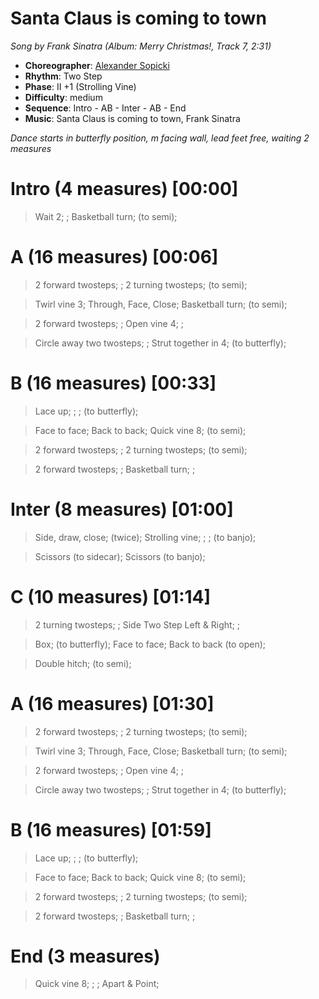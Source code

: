 # Santa Claus is coming to town
*Song by Frank Sinatra (Album: Merry Christmas!, Track 7, 2:31)*

* **Choreographer**: [Alexander Sopicki](mailto:cuesheets@gmx.net "cuesheets@gmx.net")
* **Rhythm**: Two Step
* **Phase**: II +1 (Strolling Vine)
* **Difficulty**: medium
* **Sequence**: Intro - AB - Inter - AB - End
* **Music**: Santa Claus is coming to town, Frank Sinatra

*Dance starts in butterfly position, m facing wall, lead feet free, waiting 2 measures*


# Intro (4 measures) [00:00]

> Wait 2; ; Basketball turn; (to semi);

# A (16 measures) [00:06]

> 2 forward twosteps; ; 2 turning twosteps; (to semi);

> Twirl vine 3; Through, Face, Close; Basketball turn; (to semi);

> 2 forward twosteps; ; Open vine 4; ;

> Circle away two twosteps; ; Strut together in 4; (to butterfly);

# B (16 measures) [00:33]

> Lace up; ; ; (to butterfly);

> Face to face; Back to back; Quick vine 8; (to semi);

> 2 forward twosteps; ; 2 turning twosteps; (to semi);

> 2 forward twosteps; ; Basketball turn; ;

# Inter (8 measures) [01:00]

> Side, draw, close; (twice); Strolling vine; ; ; (to banjo);

> Scissors (to sidecar); Scissors (to banjo);

# C (10 measures) [01:14]

> 2 turning twosteps; ; Side Two Step Left & Right; ;


> Box; (to butterfly); Face to face; Back to back (to open);


> Double hitch; (to semi);

# A (16 measures) [01:30]

> 2 forward twosteps; ; 2 turning twosteps; (to semi);

> Twirl vine 3; Through, Face, Close; Basketball turn; (to semi);

> 2 forward twosteps; ; Open vine 4; ;

> Circle away two twosteps; ; Strut together in 4; (to butterfly);

# B (16 measures) [01:59]

> Lace up; ; ; (to butterfly);

> Face to face; Back to back; Quick vine 8; (to semi);

> 2 forward twosteps; ; 2 turning twosteps; (to semi);

> 2 forward twosteps; ; Basketball turn; ;

# End (3 measures)

> Quick vine 8; ; ; Apart & Point;


